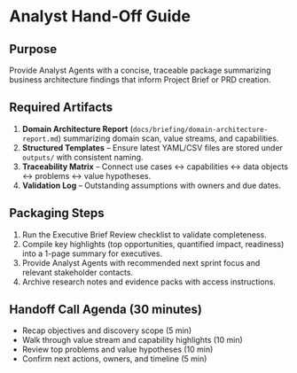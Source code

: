 <!-- Powered by BMAD™ Core -->

# Analyst Hand-Off Guide

## Purpose

Provide Analyst Agents with a concise, traceable package summarizing business architecture
findings that inform Project Brief or PRD creation.

## Required Artifacts

1. **Domain Architecture Report** (`docs/briefing/domain-architecture-report.md`) summarizing
   domain scan, value streams, and capabilities.
2. **Structured Templates** – Ensure latest YAML/CSV files are stored under `outputs/` with
   consistent naming.
3. **Traceability Matrix** – Connect use cases ↔ capabilities ↔ data objects ↔ problems ↔
   value hypotheses.
4. **Validation Log** – Outstanding assumptions with owners and due dates.

## Packaging Steps

1. Run the Executive Brief Review checklist to validate completeness.
2. Compile key highlights (top opportunities, quantified impact, readiness) into a 1-page
   summary for executives.
3. Provide Analyst Agents with recommended next sprint focus and relevant stakeholder
   contacts.
4. Archive research notes and evidence packs with access instructions.

## Handoff Call Agenda (30 minutes)

- Recap objectives and discovery scope (5 min)
- Walk through value stream and capability highlights (10 min)
- Review top problems and value hypotheses (10 min)
- Confirm next actions, owners, and timeline (5 min)
